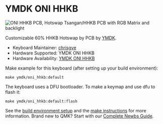 # YMDK ONI HHKB

![ONI HHKB PCB, Hotswap Tsangan/HHKB PCB with RGB Matrix and backlight](https://imgur.com/DB87on8.jpg)

Customizable 60% HHKB Hotswap by PCB by [YMDK](https://ymdkey.com).

- Keyboard Maintainer: [chrisgve](https://github.com/chrisgve)
- Hardware Supported: YMDK ONI HHKB
- Hardware Availability: [YMDK ONI HHKB](https://ymdkey.com/products/ymdk-gh60-hhkb-style-tsangan-oni-hot-swappable-both-underglow-switch-rgb-via-programmable-pcb-compatible-with-tokyo-60)

Make example for this keyboard (after setting up your build environment):

    make ymdk/oni_hhkb:default

The keyboard uses a DFU bootloader. To make a keymap and use dfu to flash it:

    make ymdk/oni_hhkb:default:flash

See the [build environment setup](https://docs.qmk.fm/#/getting_started_build_tools) and the [make instructions](https://docs.qmk.fm/#/getting_started_make_guide) for more information. Brand new to QMK? Start with our [Complete Newbs Guide](https://docs.qmk.fm/#/newbs).
